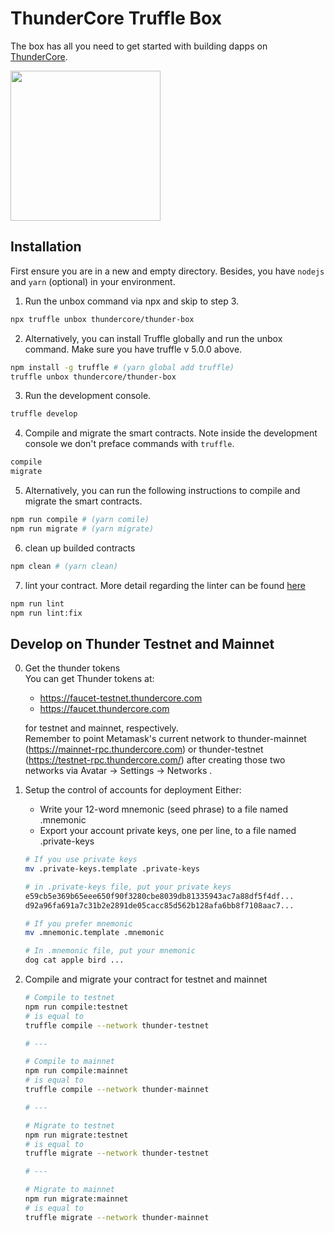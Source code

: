 # ThunderCore Truffle Box

The box has all you need to get started with building dapps on [ThunderCore](https://www.thundercore.com).

<image src="https://raw.githubusercontent.com/thundercore/thunder-box/master/box-img-lg.png" width="240" />

## Installation

First ensure you are in a new and empty directory. Besides, you have `nodejs` and `yarn` (optional) in your environment.

1. Run the unbox command via npx and skip to step 3.

```bash
npx truffle unbox thundercore/thunder-box
```

2. Alternatively, you can install Truffle globally and run the unbox command. Make sure you have truffle v 5.0.0 above.

```bash
npm install -g truffle # (yarn global add truffle)
truffle unbox thundercore/thunder-box
```

3. Run the development console.

```bash
truffle develop
```

4. Compile and migrate the smart contracts. Note inside the development console we don't preface commands with `truffle`.

```bash
compile
migrate
```

5. Alternatively, you can run the following instructions to compile and migrate the smart contracts.

```bash
npm run compile # (yarn comile)
npm run migrate # (yarn migrate)
```

6. clean up builded contracts

```bash
npm clean # (yarn clean)
```

7. lint your contract. More detail regarding the linter can be found [here](https://github.com/duaraghav8/Ethlint) 

```bash
npm run lint
npm run lint:fix 
```

## Develop on Thunder Testnet and Mainnet

0. Get the thunder tokens  
  You can get Thunder tokens at: 
  
    - https://faucet-testnet.thundercore.com
    - https://faucet.thundercore.com
  
    for testnet and mainnet, respectively.  
    Remember to point Metamask's current network to thunder-mainnet (https://mainnet-rpc.thundercore.com) or thunder-testnet (https://testnet-rpc.thundercore.com/) after creating those two networks via Avatar -> Settings -> Networks .

1. Setup the control of accounts for deployment
  Either:
    - Write your 12-word mnemonic (seed phrase) to a file named .mnemonic
    - Export your account private keys, one per line, to a file named .private-keys

    ```bash
    # If you use private keys
    mv .private-keys.template .private-keys

    # in .private-keys file, put your private keys
    e59cb5e369b65eee650f90f3280cbe8039db81335943ac7a88df5f4df...
    d92a96fa691a7c31b2e2891de05cacc85d562b128afa6bb8f7108aac7...

    # If you prefer mnemonic
    mv .mnemonic.template .mnemonic

    # In .mnemonic file, put your mnemonic
    dog cat apple bird ...
    ```
    

2. Compile and migrate your contract for testnet and mainnet

    ```bash
    # Compile to testnet
    npm run compile:testnet
    # is equal to 
    truffle compile --network thunder-testnet

    # ---

    # Compile to mainnet
    npm run compile:mainnet
    # is equal to 
    truffle compile --network thunder-mainnet

    # ---

    # Migrate to testnet
    npm run migrate:testnet
    # is equal to 
    truffle migrate --network thunder-testnet

    # ---

    # Migrate to mainnet
    npm run migrate:mainnet
    # is equal to 
    truffle migrate --network thunder-mainnet
    ```

